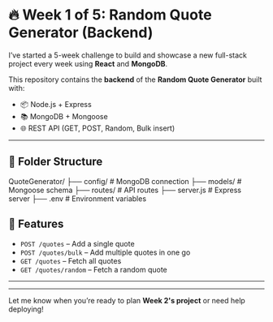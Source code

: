 # 🔥 Week 1 of 5: Random Quote Generator (Backend)

I’ve started a 5-week challenge to build and showcase a new full-stack project every week using **React** and **MongoDB**.

This repository contains the **backend** of the **Random Quote Generator** built with:

- 📦 Node.js + Express  
- 📚 MongoDB + Mongoose  
- 🌐 REST API (GET, POST, Random, Bulk insert)

---

## 📁 Folder Structure
QuoteGenerator/
├── config/ # MongoDB connection
├── models/ # Mongoose schema
├── routes/ # API routes
├── server.js # Express server
├── .env # Environment variables

## 📌 Features

- `POST /quotes` – Add a single quote
- `POST /quotes/bulk` – Add multiple quotes in one go
- `GET /quotes` – Fetch all quotes
- `GET /quotes/random` – Fetch a random quote

---
---

Let me know when you’re ready to plan **Week 2's project** or need help deploying!




